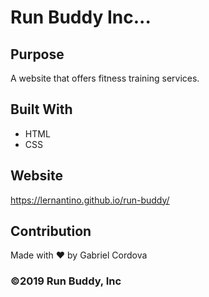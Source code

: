 # Run Buddy Inc...

## Purpose
A website that offers fitness training services.

## Built With
* HTML
* CSS

## Website
https://lernantino.github.io/run-buddy/


## Contribution
Made with ❤️ by Gabriel Cordova

### ©️2019 Run Buddy, Inc
